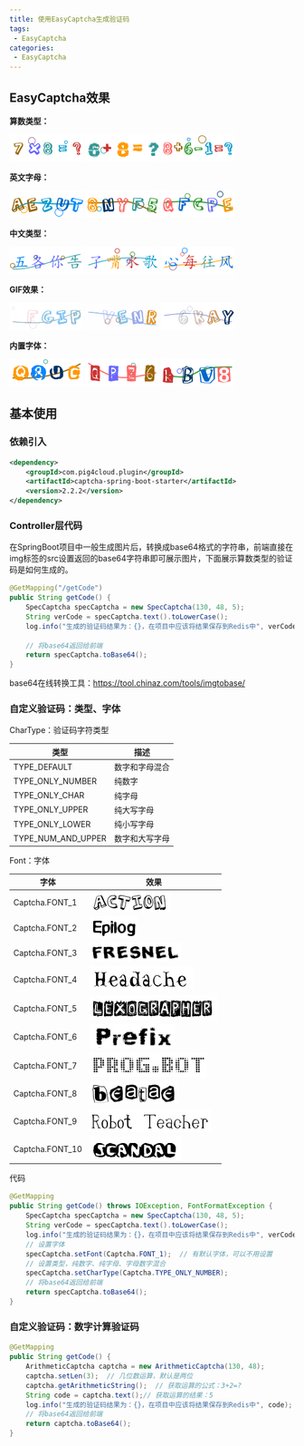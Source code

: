 ```yaml
---
title: 使用EasyCaptcha生成验证码
tags:
 - EasyCaptcha
categories: 
 - EasyCaptcha
---
```




## EasyCaptcha效果

**算数类型：**

![验证码](0_使用EasyCaptcha生成验证码.assets/mskKPg.png) ![验证码](0_使用EasyCaptcha生成验证码.assets/msknIS.png) ![验证码](0_使用EasyCaptcha生成验证码.assets/mskma8.png)



**英文字母：**

![验证码](0_使用EasyCaptcha生成验证码.assets/msFrE8.png) ![验证码](0_使用EasyCaptcha生成验证码.assets/msF0DP.png) ![验证码](0_使用EasyCaptcha生成验证码.assets/msFwut.png)



**中文类型：**

![验证码](0_使用EasyCaptcha生成验证码.assets/mskcdK.png) ![验证码](0_使用EasyCaptcha生成验证码.assets/msk6Z6.png) ![验证码](0_使用EasyCaptcha生成验证码.assets/msksqx.png)



**GIF效果：**

![验证码](0_使用EasyCaptcha生成验证码.assets/msFzVK.gif) ![验证码](0_使用EasyCaptcha生成验证码.assets/msFvb6.gif) ![验证码](0_使用EasyCaptcha生成验证码.assets/msFXK1.gif)



**内置字体：**

![验证码](0_使用EasyCaptcha生成验证码.assets/msAVSJ.png) ![验证码](0_使用EasyCaptcha生成验证码.assets/msAAW4.png) ![验证码](0_使用EasyCaptcha生成验证码.assets/msAkYF.png)



## 基本使用

### 依赖引入

```xml
<dependency>
    <groupId>com.pig4cloud.plugin</groupId>
    <artifactId>captcha-spring-boot-starter</artifactId>
    <version>2.2.2</version>
</dependency>
```

### Controller层代码

在SpringBoot项目中一般生成图片后，转换成base64格式的字符串，前端直接在img标签的src设置返回的base64字符串即可展示图片，下面展示算数类型的验证码是如何生成的。

```java
@GetMapping("/getCode")
public String getCode() {
    SpecCaptcha specCaptcha = new SpecCaptcha(130, 48, 5);
    String verCode = specCaptcha.text().toLowerCase();
    log.info("生成的验证码结果为：{}，在项目中应该将结果保存到Redis中", verCode);

    // 将base64返回给前端
    return specCaptcha.toBase64();
}
```



base64在线转换工具：https://tool.chinaz.com/tools/imgtobase/



### 自定义验证码：类型、字体

CharType：验证码字符类型

| 类型               | 描述           |
| ------------------ | -------------- |
| TYPE_DEFAULT       | 数字和字母混合 |
| TYPE_ONLY_NUMBER   | 纯数字         |
| TYPE_ONLY_CHAR     | 纯字母         |
| TYPE_ONLY_UPPER    | 纯大写字母     |
| TYPE_ONLY_LOWER    | 纯小写字母     |
| TYPE_NUM_AND_UPPER | 数字和大写字母 |

Font：字体

| 字体            | 效果                                                  |
| --------------- | ----------------------------------------------------- |
| Captcha.FONT_1  | ![img](0_使用EasyCaptcha生成验证码.assets/msMe6U.png) |
| Captcha.FONT_2  | ![img](0_使用EasyCaptcha生成验证码.assets/msMAf0.png) |
| Captcha.FONT_3  | ![img](0_使用EasyCaptcha生成验证码.assets/msMCwj.png) |
| Captcha.FONT_4  | ![img](0_使用EasyCaptcha生成验证码.assets/msM9mQ.png) |
| Captcha.FONT_5  | ![img](0_使用EasyCaptcha生成验证码.assets/msKz6S.png) |
| Captcha.FONT_6  | ![img](0_使用EasyCaptcha生成验证码.assets/msKxl8.png) |
| Captcha.FONT_7  | ![img](0_使用EasyCaptcha生成验证码.assets/msMPTs.png) |
| Captcha.FONT_8  | ![img](0_使用EasyCaptcha生成验证码.assets/msMmXF.png) |
| Captcha.FONT_9  | ![img](0_使用EasyCaptcha生成验证码.assets/msMVpV.png) |
| Captcha.FONT_10 | ![img](0_使用EasyCaptcha生成验证码.assets/msMZlT.png) |

代码

```java
@GetMapping
public String getCode() throws IOException, FontFormatException {
    SpecCaptcha specCaptcha = new SpecCaptcha(130, 48, 5);
    String verCode = specCaptcha.text().toLowerCase();
    log.info("生成的验证码结果为：{}，在项目中应该将结果保存到Redis中", verCode);
    // 设置字体
    specCaptcha.setFont(Captcha.FONT_1);  // 有默认字体，可以不用设置
    // 设置类型，纯数字、纯字母、字母数字混合
    specCaptcha.setCharType(Captcha.TYPE_ONLY_NUMBER);
    // 将base64返回给前端
    return specCaptcha.toBase64();
}
```

### 自定义验证码：数字计算验证码

```java
@GetMapping
public String getCode() {
    ArithmeticCaptcha captcha = new ArithmeticCaptcha(130, 48);
    captcha.setLen(3);  // 几位数运算，默认是两位
    captcha.getArithmeticString();  // 获取运算的公式：3+2=?
    String code = captcha.text();// 获取运算的结果：5
    log.info("生成的验证码结果为：{}，在项目中应该将结果保存到Redis中", code);
    // 将base64返回给前端
    return captcha.toBase64();
}
```